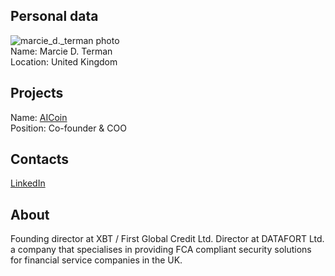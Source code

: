 ## Personal data
![marcie_d._terman photo](photo/marcie_d._terman.png)  
Name:    Marcie D. Terman  
Location: United Kingdom
## Projects 
Name: [AICoin](../projects/aicoin.md)  
Position: Co-founder & COO 
## Contacts
[LinkedIn](https://www.linkedin.com/in/marciedterman/)    
## About
Founding director at XBT / First Global Credit Ltd.  Director at DATAFORT Ltd. a company that specialises in providing FCA compliant security solutions for financial service companies in the UK.
